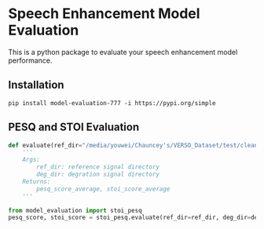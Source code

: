 # Speech Enhancement Model Evaluation

This is a python package to evaluate your speech enhancement model performance.

## Installation
`pip install model-evaluation-777 -i https://pypi.org/simple`

## PESQ and STOI Evaluation
```python
def evaluate(ref_dir="/media/youwei/Chauncey's/VERSO_Dataset/test/clean/", deg_dir="/media/youwei/Chauncey's/VERSO_Dataset/test/noisy/", fs=16000):
    '''
    Args:
        ref_dir: reference signal directory
        deg_dir: degration signal directory
    Returns:
        pesq_score_average, stoi_score_average
    '''
```
```python
from model_evaluation import stoi_pesq
pesq_score, stoi_score = stoi_pesq.evaluate(ref_dir=ref_dir, deg_dir=deg_dir, fs=16000)
```